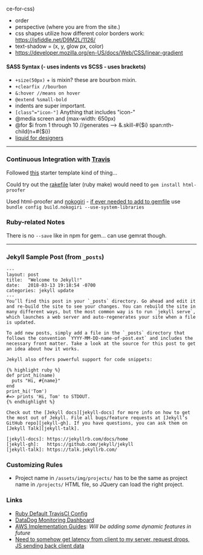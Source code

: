 ce-for-css)
- order
- perspective (where you are from the site.)
- css shapes utilize how different color borders work: https://jsfiddle.net/D9M2L/1126/
- text-shadow = (x, y, glow px, color)
- https://developer.mozilla.org/en-US/docs/Web/CSS/linear-gradient

#### SASS Syntax (- uses indents vs SCSS - uses brackets)
- `+size(50px)` + is mixin? these are bourbon mixin.
- `+clearfix //bourbon`
- `&:hover //means on hover`
- `@extend %small-bold`
- indents are super important.
- `[class^="icon-"]` Anything that includes "icon-"
- @media screen and (max-width: 650px)
- @for $i from 1 through 10 //generates --> &.skill-#{$i} span:nth-child(n+#{$i})
- [liquid for designers](https://github.com/Shopify/liquid/wiki/Liquid-for-Designers)

---

### Continuous Integration with [Travis](https://docs.travis-ci.com/user/languages/ruby/)
Followed [this](https://jekyllrb.com/docs/continuous-integration/travis-ci/) starter template kind of thing...

Could try out the [rakefile](https://github.com/ruby/rake) later (ruby make) would need to `gem install html-proofer`

Used html-proofer and [nokogiri](http://www.rubydoc.info/github/sparklemotion/nokogiri) - [if ever needed to add to gemfile](https://stackoverflow.com/questions/29782968/how-to-gem-install-nokogiri-use-system-libraries-via-gemfile) use `bundle config build.nokogiri --use-system-libraries`

### Ruby-related Notes
There is no `--save` like in npm for gem... can use gemrat though.

---

### Jekyll Sample Post (from `_posts`)
```
---
layout: post
title:  "Welcome to Jekyll!"
date:   2018-03-13 19:18:54 -0700
categories: jekyll update
---
You’ll find this post in your `_posts` directory. Go ahead and edit it and re-build the site to see your changes. You can rebuild the site in many different ways, but the most common way is to run `jekyll serve`, which launches a web server and auto-regenerates your site when a file is updated.

To add new posts, simply add a file in the `_posts` directory that follows the convention `YYYY-MM-DD-name-of-post.ext` and includes the necessary front matter. Take a look at the source for this post to get an idea about how it works.

Jekyll also offers powerful support for code snippets:

{% highlight ruby %}
def print_hi(name)
  puts "Hi, #{name}"
end
print_hi('Tom')
#=> prints 'Hi, Tom' to STDOUT.
{% endhighlight %}

Check out the [Jekyll docs][jekyll-docs] for more info on how to get the most out of Jekyll. File all bugs/feature requests at [Jekyll’s GitHub repo][jekyll-gh]. If you have questions, you can ask them on [Jekyll Talk][jekyll-talk].

[jekyll-docs]: https://jekyllrb.com/docs/home
[jekyll-gh]:   https://github.com/jekyll/jekyll
[jekyll-talk]: https://talk.jekyllrb.com/
```


### Customizing Rules
- Project name in `/assets/img/projects/` has to be the same as project name in `/projects/` HTML file, so JQuery can load the right project.

### Links
- [Ruby Default TravisCI Config](https://docs.travis-ci.com/user/languages/ruby/)
- [DataDog Monitoring Dashboard](https://app.datadoghq.com/dashboard/lists)
- [AWS Implementation Guides](https://aws.amazon.com/getting-started/projects/): *Will be adding some dynamic features in future*
- [Need to somehow get latency from client to my server, request drops, JS sending back client data](https://www.shivarweb.com/2977/what-does-google-analytics-do/)
